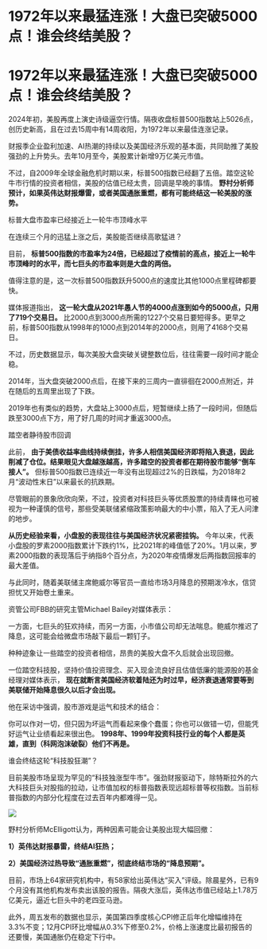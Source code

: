 # 1972年以来最猛连涨！大盘已突破5000点！谁会终结美股？

# 1972年以来最猛连涨！大盘已突破5000点！谁会终结美股？

2024年初，美股再度上演史诗级逼空行情。隔夜收盘标普500指数站上5026点，创历史新高，且在过去15周中有14周收阳，为1972年以来最佳连涨记录。

财报季企业盈利加速、AI热潮的持续以及美国经济乐观的基本面，共同助推了美股强劲的上升势头。去年10月至今，美股累计新增9万亿美元市值。

不过，自2009年全球金融危机时期以来，标普500指数已经翻了五倍。踏空这轮牛市行情的投资者相信，美股的估值已经太贵，回调是早晚的事情。
**野村分析师预计，如果英伟达财报爆雷，或者美国通胀重燃，都有可能终结这一轮美股的涨势。**

标普大盘市盈率已经接近上一轮牛市顶峰水平

在连续三个月的迅猛上涨之后，美股能否继续高歌猛进？

目前， **标普500指数的市盈率为24倍，已经超过了疫情前的高点，接近上一轮牛市顶峰时的水平，而七巨头的市盈率则是大盘的两倍。**

值得注意的是，这一次标普500指数跃升5000点的速度比其他1000点里程碑都要快。

媒体报道指出， **这一轮大盘从2021年愚人节的4000点涨到如今的5000点，只用了719个交易日。**
比2000点到3000点所需的1227个交易日要短得多。更早之前，标普500指数从1998年的1000点到2014年的2000点，则用了4168个交易日。

不过，历史数据显示，每次美股大盘突破关键整数位后，往往需要一段时间才能企稳。

2014年，当大盘突破2000点后，在接下来的三周内一直徘徊在2000点附近，并在随后的五周里出现了下跌。

2019年也有类似的趋势，大盘站上3000点后，短暂继续上扬了一段时间，但随后跌至3000点下方，用了好几周的时间才重返3000点。

踏空者静待股市回调

此前，
**由于美债收益率曲线持续倒挂，许多人相信美国经济即将陷入衰退，因此削减了仓位。结果眼见大盘越涨越高，许多踏空的投资者都在期待股市能够“倒车接人”。**
但标普500指数已连续近一年没有出现超过2%的日跌幅，为2018年2月“波动性末日”以来最长的抗跌期。

尽管眼前的景象欣欣向荣，不过，投资者对科技巨头等优质股票的持续青睐也可被视为一种谨慎的信号，那些受美联储紧缩政策影响最大的中小票，陷入了无人问津的地步。

**从历史经验来看，小盘股的表现往往与美国经济状况紧密挂钩。**
今年以来，代表小盘股的罗素2000指数累计下跌约1%，比2021年的峰值低了20%。1月以来，罗素2000指数的表现落后于纳指8个百分点，为2020年疫情爆发后两指数回报率的最大差值。

与此同时，随着美联储主席鲍威尔等官员一直给市场3月降息的预期泼冷水，信贷担忧又开始卷土重来。

资管公司FBB的研究主管Michael Bailey对媒体表示：

一方面，七巨头的狂欢持续，而另一方面，小市值公司却无法喘息。鲍威尔推迟了降息，这可能会给微盘市场敲下最后一颗钉子。

种种迹象让一些踏空的投资者相信，昂贵的美股大盘不久后就会出现回撤。

一位踏空科技股，坚持价值投资理念、买入现金流良好且估值低廉的能源股的基金经理对媒体表示，
**现在就断言美国经济软着陆还为时过早，经济衰退通常要等到美联储开始降息很久以后才会出现。**

他在采访中强调，股市游戏是运气和技术的结合：

你可以作对一切，但只因为坏运气而看起来像个蠢蛋；你也可以做错一切，但能凭好运气让业绩看起来很出色。
**1998年、1999年投资科技行业的每个人都是英雄，直到（科网泡沫破裂）他们不再是。**

谁会终结这轮“科技股狂潮”？

目前美股市场呈现为罕见的“科技独涨型牛市”。强劲财报驱动下，除特斯拉外的六大科技巨头对股指的拉动，让市值加权的标普指数表现远超标普等权指数。当前标普指数的内部分化程度在过去百年内都难得一见。

![](https://inews.gtimg.com/om_bt/O4IoszHU0e3MF56-kXzdNyUDJiAQ3D9R0kI6ec4lIBtkcAA/1000)

野村分析师McElligott认为，两种因素可能会让美股出现大幅回撤：

**1）英伟达财报暴雷，终结AI狂热；**

**2）美国经济过热导致“通胀重燃”，彻底终结市场的“降息预期”。**

目前，市场上64家研究机构中，有58家给出英伟达“买入”评级。除晨星外，已有9个月没有其他机构发布卖出该股的报告。隔夜大涨后，英伟达市值已经站上1.78万亿美元，逼近七巨头中的老四亚马逊。

此外，周五发布的数据也显示，美国第四季度核心CPI修正后年化增幅维持在3.3%不变；12月CPI环比增幅从0.3%下修至0.2%，价格上涨速度比最初报告的还要慢，美国通胀仍在稳定下行中。

